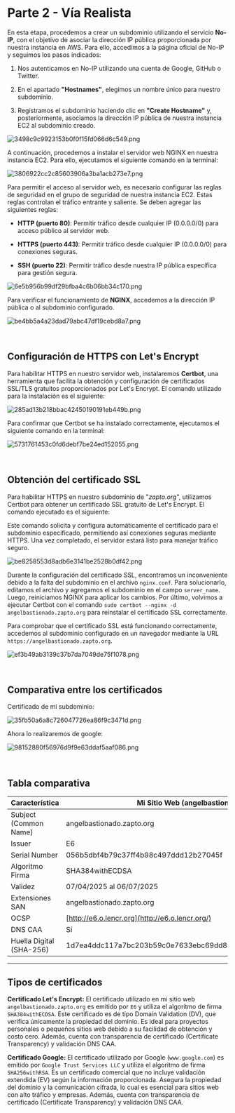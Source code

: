 # Parte 2 - Vía Realista

En esta etapa, procedemos a crear un subdominio utilizando el servicio **No-IP**, con el objetivo de asociar la dirección IP pública proporcionada por nuestra instancia en AWS. Para ello, accedimos a la página oficial de No-IP y seguimos los pasos indicados:

1.  Nos autenticamos en No-IP utilizando una cuenta de Google, GitHub o Twitter.
    
2.  En el apartado **"Hostnames"**, elegimos un nombre único para nuestro subdominio.
    
3.  Registramos el subdominio haciendo clic en **"Create Hostname"** y, posteriormente, asociamos la dirección IP pública de nuestra instancia EC2 al subdominio creado.

  
![3498c9c9923153b0f0f15fd066d6c549.png](./_resources/3498c9c9923153b0f0f15fd066d6c549.png)

A continuación, procedemos a instalar el servidor web NGINX en nuestra instancia EC2. Para ello, ejecutamos el siguiente comando en la terminal:

![3806922cc2c85603906a3ba1acb273e7.png](./_resources/3806922cc2c85603906a3ba1acb273e7.png)

Para permitir el acceso al servidor web, es necesario configurar las reglas de seguridad en el grupo de seguridad de nuestra instancia EC2. Estas reglas controlan el tráfico entrante y saliente. Se deben agregar las siguientes reglas:

- **HTTP (puerto 80)**: Permitir tráfico desde cualquier IP (0.0.0.0/0) para acceso público al servidor web.
    
- **HTTPS (puerto 443)**: Permitir tráfico desde cualquier IP (0.0.0.0/0) para conexiones seguras.
    
- **SSH (puerto 22)**: Permitir tráfico desde nuestra IP pública específica para gestión segura.
    

![6e5b956b99df29bfba4c6b06bb34c170.png](./_resources/6e5b956b99df29bfba4c6b06bb34c170.png)

Para verificar el funcionamiento de **NGINX**, accedemos a la dirección IP pública o al subdominio configurado.

![be4bb5a4a23dad79abc47df19cebd8a7.png](./_resources/be4bb5a4a23dad79abc47df19cebd8a7.png)

<br>

## Configuración de HTTPS con Let's Encrypt

Para habilitar HTTPS en nuestro servidor web, instalaremos **Certbot**, una herramienta que facilita la obtención y configuración de certificados SSL/TLS gratuitos proporcionados por Let's Encrypt. El comando utilizado para la instalación es el siguiente:

![285ad13b218bbac42450190191eb449b.png](./_resources/285ad13b218bbac42450190191eb449b.png)

Para confirmar que Certbot se ha instalado correctamente, ejecutamos el siguiente comando en la terminal:

![5731761453c0fd6debf7be24ed152055.png](./_resources/5731761453c0fd6debf7be24ed152055.png)

<br>

## Obtención del certificado SSL

Para habilitar HTTPS en nuestro subdominio de "*zapto.org*", utilizamos Certbot para obtener un certificado SSL gratuito de Let's Encrypt. El comando ejecutado es el siguiente:

Este comando solicita y configura automáticamente el certificado para el subdominio especificado, permitiendo así conexiones seguras mediante HTTPS. Una vez completado, el servidor estará listo para manejar tráfico seguro.

![be8258553d8adb6e3141be2528b0df42.png](./_resources/be8258553d8adb6e3141be2528b0df42.png)

Durante la configuración del certificado SSL, encontramos un inconveniente debido a la falta del subdominio en el archivo `nginx.conf`. Para solucionarlo, editamos el archivo y agregamos el subdominio en el campo `server_name`. Luego, reiniciamos NGINX para aplicar los cambios. Por último, volvimos a ejecutar Certbot con el comando `sudo certbot --nginx -d angelbastionado.zapto.org` para reinstalar el certificado SSL correctamente.

Para comprobar que el certificado SSL está funcionando correctamente, accedemos al subdominio configurado en un navegador mediante la URL `https://angelbastionado.zapto.org`.

![ef3b49ab3139c37b7da7049de75f1078.png](./_resources/ef3b49ab3139c37b7da7049de75f1078.png)

<br>

## Comparativa entre los certificados

Certificado de mi subdominio:

![35fb50a6a8c726047726ea86f9c3471d.png](./_resources/35fb50a6a8c726047726ea86f9c3471d.png)

Ahora lo realizaremos de google:

![98152880f56976d9f9e63ddaf5aaf086.png](./_resources/98152880f56976d9f9e63ddaf5aaf086.png)

<br>

## Tabla comparativa

| Característica | Mi Sitio Web (angelbastionado.zapto.org) | Google (www.google.com) |
| --- | --- | --- |
| Subject (Common Name) | angelbastionado.zapto.org | www.google.com |
| Issuer | E6  | Google Trust Services LLC |
| Serial Number | 056b5dbf4b79c37ff4b98c497ddd12b27045f | 00:b9:32:9c:bd:a9:ef:7f:41:20:99:e7:22:a6:84:5d:3 |
| Algoritmo Firma | SHA384withECDSA | SHA256withRSA |
| Validez | 07/04/2025 al 06/07/2025 | 20/03/2025 al 12/06/2025 |
| Extensiones SAN | angelbastionado.zapto.org | \*.google.com, google.com |
| OCSP | [http://e6.o.lencr.org](http://e6.o.lencr.org/) | http://crl.google.com/75r42iyA3yA0.crl |
| DNS CAA | Sí  | Sí  |
| Huella Digital (SHA-256) | 1d7ea4ddc117a7bc203b59c0e7633ebc69dd88447a3c12a158aae4271be56ff8ce | ad9db417dfc047407df11984e4e13769038070bc511868a22c4770be592e7a9bd |


* * *

## Tipos de certificados

**Certificado Let's Encrypt:** El certificado utilizado en mi sitio web `angelbastionado.zapto.org` es emitido por `E6` y utiliza el algoritmo de firma `SHA384withECDSA`. Este certificado es de tipo Domain Validation (DV), que verifica únicamente la propiedad del dominio. Es ideal para proyectos personales o pequeños sitios web debido a su facilidad de obtención y costo cero. Además, cuenta con transparencia de certificado (Certificate Transparency) y validación DNS CAA.

**Certificado Google:** El certificado utilizado por Google (`www.google.com`) es emitido por `Google Trust Services LLC` y utiliza el algoritmo de firma `SHA256withRSA`. Es un certificado comercial que no incluye validación extendida (EV) según la información proporcionada. Asegura la propiedad del dominio y la comunicación cifrada, lo cual es esencial para sitios web con alto tráfico y empresas. Además, cuenta con transparencia de certificado (Certificate Transparency) y validación DNS CAA.